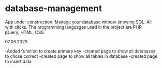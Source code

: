 # database-management

App under construction.
Manage your database without knowing SQL. All with clicks.
The programming languages used in the project are PHP, jQuery, HTML, CSS.


07.06.2023

-Added function to create primary key
-created page to show all databases to chose correct
-created page to show all tables in database 
-created page to insert data
